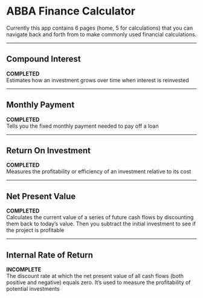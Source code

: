 # ABBA Finance Calculator

Currently this app contains 6 pages (home, 5 for calculations) that you can navigate back and forth from to make commonly used financial calculations.    

---
## Compound Interest
**COMPLETED**  
Estimates how an investment grows over time when interest is reinvested  

---
## Monthly Payment
**COMPLETED**  
Tells you the fixed monthly payment needed to pay off a loan    

---
## Return On Investment
**COMPLETED**  
Measures the profitability or efficiency of an investment relative to its cost  

---
## Net Present Value
**COMPLETED**  
Calculates the current value of a series of future cash flows by discounting them back to today’s value. Then you subtract the initial investment to see if the project is profitable  

---
## Internal Rate of Return
**INCOMPLETE**  
The discount rate at which the net present value of all cash flows (both positive and negative) equals zero. It’s used to measure the profitability of potential investments  
